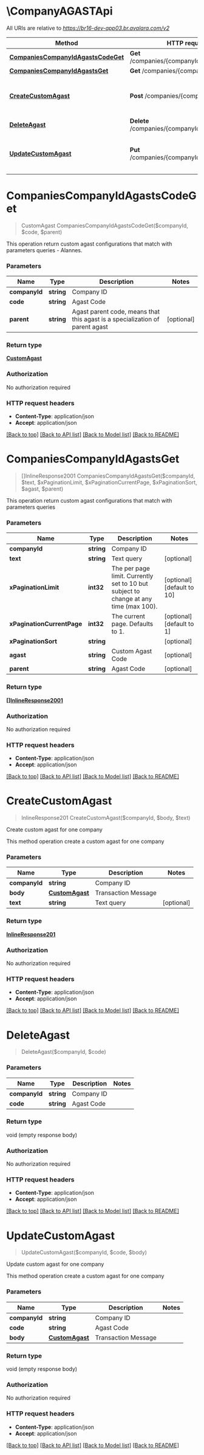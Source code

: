 # \CompanyAGASTApi

All URIs are relative to *https://br16-dev-app03.br.avalara.com/v2*

Method | HTTP request | Description
------------- | ------------- | -------------
[**CompaniesCompanyIdAgastsCodeGet**](CompanyAGASTApi.md#CompaniesCompanyIdAgastsCodeGet) | **Get** /companies/{companyId}/agasts/{code} | 
[**CompaniesCompanyIdAgastsGet**](CompanyAGASTApi.md#CompaniesCompanyIdAgastsGet) | **Get** /companies/{companyId}/agasts | 
[**CreateCustomAgast**](CompanyAGASTApi.md#CreateCustomAgast) | **Post** /companies/{companyId}/agasts | Create custom agast for one company
[**DeleteAgast**](CompanyAGASTApi.md#DeleteAgast) | **Delete** /companies/{companyId}/agasts/{code} | 
[**UpdateCustomAgast**](CompanyAGASTApi.md#UpdateCustomAgast) | **Put** /companies/{companyId}/agasts/{code} | Update custom agast for one company


# **CompaniesCompanyIdAgastsCodeGet**
> CustomAgast CompaniesCompanyIdAgastsCodeGet($companyId, $code, $parent)



This operation return custom agast configurations that match with parameters queries - Alannes. 


### Parameters

Name | Type | Description  | Notes
------------- | ------------- | ------------- | -------------
 **companyId** | **string**| Company ID | 
 **code** | **string**| Agast Code | 
 **parent** | **string**| Agast parent code, means that this agast is a specialization of parent agast  | [optional] 

### Return type

[**CustomAgast**](CustomAgast.md)

### Authorization

No authorization required

### HTTP request headers

 - **Content-Type**: application/json
 - **Accept**: application/json

[[Back to top]](#) [[Back to API list]](../README.md#documentation-for-api-endpoints) [[Back to Model list]](../README.md#documentation-for-models) [[Back to README]](../README.md)

# **CompaniesCompanyIdAgastsGet**
> []InlineResponse2001 CompaniesCompanyIdAgastsGet($companyId, $text, $xPaginationLimit, $xPaginationCurrentPage, $xPaginationSort, $agast, $parent)



This operation return custom agast configurations that match with parameters queries 


### Parameters

Name | Type | Description  | Notes
------------- | ------------- | ------------- | -------------
 **companyId** | **string**| Company ID | 
 **text** | **string**| Text query | [optional] 
 **xPaginationLimit** | **int32**| The per page limit. Currently set to 10 but subject to change at any time (max 100). | [optional] [default to 10]
 **xPaginationCurrentPage** | **int32**| The current page. Defaults to 1. | [optional] [default to 1]
 **xPaginationSort** | **string**|  | [optional] 
 **agast** | **string**| Custom Agast Code | [optional] 
 **parent** | **string**| Agast Code | [optional] 

### Return type

[**[]InlineResponse2001**](inline_response_200_1.md)

### Authorization

No authorization required

### HTTP request headers

 - **Content-Type**: application/json
 - **Accept**: application/json

[[Back to top]](#) [[Back to API list]](../README.md#documentation-for-api-endpoints) [[Back to Model list]](../README.md#documentation-for-models) [[Back to README]](../README.md)

# **CreateCustomAgast**
> InlineResponse201 CreateCustomAgast($companyId, $body, $text)

Create custom agast for one company

This method operation create a custom agast for one company 


### Parameters

Name | Type | Description  | Notes
------------- | ------------- | ------------- | -------------
 **companyId** | **string**| Company ID | 
 **body** | [**CustomAgast**](CustomAgast.md)| Transaction Message | 
 **text** | **string**| Text query | [optional] 

### Return type

[**InlineResponse201**](inline_response_201.md)

### Authorization

No authorization required

### HTTP request headers

 - **Content-Type**: application/json
 - **Accept**: application/json

[[Back to top]](#) [[Back to API list]](../README.md#documentation-for-api-endpoints) [[Back to Model list]](../README.md#documentation-for-models) [[Back to README]](../README.md)

# **DeleteAgast**
> DeleteAgast($companyId, $code)




### Parameters

Name | Type | Description  | Notes
------------- | ------------- | ------------- | -------------
 **companyId** | **string**| Company ID | 
 **code** | **string**| Agast Code | 

### Return type

void (empty response body)

### Authorization

No authorization required

### HTTP request headers

 - **Content-Type**: application/json
 - **Accept**: application/json

[[Back to top]](#) [[Back to API list]](../README.md#documentation-for-api-endpoints) [[Back to Model list]](../README.md#documentation-for-models) [[Back to README]](../README.md)

# **UpdateCustomAgast**
> UpdateCustomAgast($companyId, $code, $body)

Update custom agast for one company

This method operation create a custom agast for one company 


### Parameters

Name | Type | Description  | Notes
------------- | ------------- | ------------- | -------------
 **companyId** | **string**| Company ID | 
 **code** | **string**| Agast Code | 
 **body** | [**CustomAgast**](CustomAgast.md)| Transaction Message | 

### Return type

void (empty response body)

### Authorization

No authorization required

### HTTP request headers

 - **Content-Type**: application/json
 - **Accept**: application/json

[[Back to top]](#) [[Back to API list]](../README.md#documentation-for-api-endpoints) [[Back to Model list]](../README.md#documentation-for-models) [[Back to README]](../README.md)


